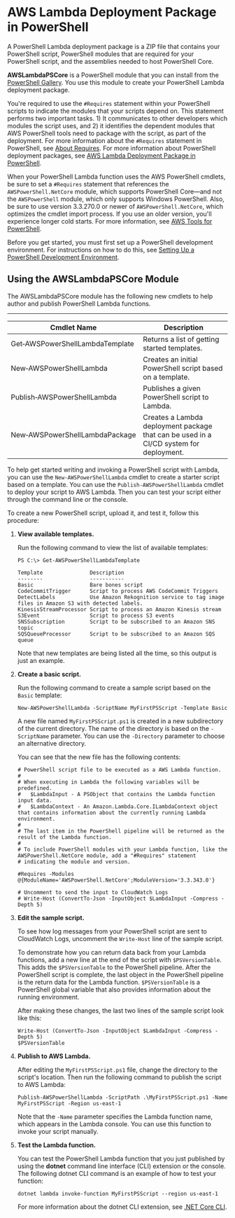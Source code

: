 # AWS Lambda Deployment Package in PowerShell<a name="lambda-powershell-how-to-create-deployment-package"></a>

A PowerShell Lambda deployment package is a ZIP file that contains your PowerShell script, PowerShell modules that are required for your PowerShell script, and the assemblies needed to host PowerShell Core\.

**AWSLambdaPSCore** is a PowerShell module that you can install from the [ PowerShell Gallery](https://www.powershellgallery.com/packages/AWSLambdaPSCore)\. You use this module to create your PowerShell Lambda deployment package\.

You're required to use the `#Requires` statement within your PowerShell scripts to indicate the modules that your scripts depend on\. This statement performs two important tasks\. 1\) It communicates to other developers which modules the script uses, and 2\) it identifies the dependent modules that AWS PowerShell tools need to package with the script, as part of the deployment\. For more information about the `#Requires` statement in PowerShell, see [ About Requires](https://docs.microsoft.com/en-us/powershell/module/microsoft.powershell.core/about/about_requires?view=powershell-6)\. For more information about PowerShell deployment packages, see [AWS Lambda Deployment Package in PowerShell](#lambda-powershell-how-to-create-deployment-package)\.

When your PowerShell Lambda function uses the AWS PowerShell cmdlets, be sure to set a `#Requires` statement that references the `AWSPowerShell.NetCore` module, which supports PowerShell Core—and not the `AWSPowerShell` module, which only supports Windows PowerShell\. Also, be sure to use version 3\.3\.270\.0 or newer of `AWSPowerShell.NetCore`, which optimizes the cmdlet import process\. If you use an older version, you'll experience longer cold starts\. For more information, see [ AWS Tools for PowerShell](https://aws.amazon.com/documentation/powershell/?id=docs_gateway)\.

Before you get started, you must first set up a PowerShell development environment\. For instructions on how to do this, see [Setting Up a PowerShell Development Environment](lambda-powershell-setup-dev-environment.md)\.

## Using the AWSLambdaPSCore Module<a name="lambda-powershell-using-lam-mod-deployment-package"></a>

The AWSLambdaPSCore module has the following new cmdlets to help author and publish PowerShell Lambda functions\.


****  

| Cmdlet Name | Description | 
| --- | --- | 
| Get‑AWSPowerShellLambdaTemplate | Returns a list of getting started templates\. | 
| New‑AWSPowerShellLambda | Creates an initial PowerShell script based on a template\. | 
| Publish‑AWSPowerShellLambda | Publishes a given PowerShell script to Lambda\. | 
| New‑AWSPowerShellLambdaPackage | Creates a Lambda deployment package that can be used in a CI/CD system for deployment\. | 

To help get started writing and invoking a PowerShell script with Lambda, you can use the `New-AWSPowerShellLambda` cmdlet to create a starter script based on a template\. You can use the `Publish-AWSPowerShellLambda` cmdlet to deploy your script to AWS Lambda\. Then you can test your script either through the command line or the console\.

To create a new PowerShell script, upload it, and test it, follow this procedure:

1. **View available templates\.**

   Run the following command to view the list of available templates:

   ```
   PS C:\> Get-AWSPowerShellLambdaTemplate
   
   Template               Description
   --------               -----------
   Basic                  Bare bones script
   CodeCommitTrigger      Script to process AWS CodeCommit Triggers
   DetectLabels           Use Amazon Rekognition service to tag image files in Amazon S3 with detected labels.
   KinesisStreamProcessor Script to process an Amazon Kinesis stream
   S3Event                Script to process S3 events
   SNSSubscription        Script to be subscribed to an Amazon SNS topic
   SQSQueueProcessor      Script to be subscribed to an Amazon SQS queue
   ```

   Note that new templates are being listed all the time, so this output is just an example\.

1. **Create a basic script\.**

   Run the following command to create a sample script based on the `Basic` template:

   ```
   New-AWSPowerShellLambda -ScriptName MyFirstPSScript -Template Basic
   ```

   A new file named `MyFirstPSScript.ps1` is created in a new subdirectory of the current directory\. The name of the directory is based on the `-ScriptName` parameter\. You can use the `-Directory` parameter to choose an alternative directory\.

   You can see that the new file has the following contents:

   ```
   # PowerShell script file to be executed as a AWS Lambda function. 
   # 
   # When executing in Lambda the following variables will be predefined.
   #   $LambdaInput - A PSObject that contains the Lambda function input data.
   #   $LambdaContext - An Amazon.Lambda.Core.ILambdaContext object that contains information about the currently running Lambda environment.
   #
   # The last item in the PowerShell pipeline will be returned as the result of the Lambda function.
   #
   # To include PowerShell modules with your Lambda function, like the AWSPowerShell.NetCore module, add a "#Requires" statement 
   # indicating the module and version.
                   
   #Requires -Modules @{ModuleName='AWSPowerShell.NetCore';ModuleVersion='3.3.343.0'}
   
   # Uncomment to send the input to CloudWatch Logs
   # Write-Host (ConvertTo-Json -InputObject $LambdaInput -Compress -Depth 5)
   ```

1. **Edit the sample script\.**

   To see how log messages from your PowerShell script are sent to CloudWatch Logs, uncomment the `Write-Host` line of the sample script\.

   To demonstrate how you can return data back from your Lambda functions, add a new line at the end of the script with `$PSVersionTable`\. This adds the `$PSVersionTable` to the PowerShell pipeline\. After the PowerShell script is complete, the last object in the PowerShell pipeline is the return data for the Lambda function\. `$PSVersionTable` is a PowerShell global variable that also provides information about the running environment\.

   After making these changes, the last two lines of the sample script look like this:

   ```
   Write-Host (ConvertTo-Json -InputObject $LambdaInput -Compress -Depth 5)
   $PSVersionTable
   ```

1. **Publish to AWS Lambda\.**

   After editing the `MyFirstPSScript.ps1` file, change the directory to the script's location\. Then run the following command to publish the script to AWS Lambda:

   ```
   Publish-AWSPowerShellLambda -ScriptPath .\MyFirstPSScript.ps1 -Name  MyFirstPSScript -Region us-east-1
   ```

   Note that the `-Name` parameter specifies the Lambda function name, which appears in the Lambda console\. You can use this function to invoke your script manually\.

1. **Test the Lambda function\.**

   You can test the PowerShell Lambda function that you just published by using the **dotnet** command line interface \(CLI\) extension or the console\. The following dotnet CLI command is an example of how to test your function:

   ```
   dotnet lambda invoke-function MyFirstPSScript --region us-east-1
   ```

   For more information about the dotnet CLI extension, see [\.NET Core CLI](lambda-dotnet-coreclr-deployment-package.md)\.